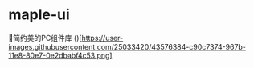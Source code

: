 # maple-ui
🍁简约美的PC组件库
()[https://user-images.githubusercontent.com/25033420/43576384-c90c7374-967b-11e8-80e7-0e2dbabf4c53.png]
